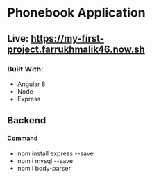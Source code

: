# Phonebook Application

## Live: https://my-first-project.farrukhmalik46.now.sh

### Built With:
- Angular 8
- Node
- Express

## Backend
#### Command
- npm install express --save
- npm i mysql --save
- npm i body-parser
